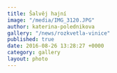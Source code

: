 ```yaml
---
title: Šalvěj hajní
image: "/media/IMG_3120.JPG"
author: katerina-polednikova
gallery: "/news/rozkvetla-vinice"
published: true
date: 2016-08-26 13:28:27 +0000
category: gallery
layout: photo
---
```

